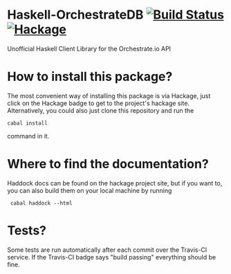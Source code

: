 # Haskell-OrchestrateDB [![Build Status](https://travis-ci.org/dwd31415/Haskell-OrchestrateDB.svg?branch=master)](https://travis-ci.org/dwd31415/Haskell-OrchestrateDB)  [![Hackage](https://img.shields.io/badge/hackage-v1.0.0.0-brightgreen.svg)](http://hackage.haskell.org/package/OrchestrateDB)
Unofficial Haskell Client Library for the Orchestrate.io API

# How to install this package?

The most convenient way of installing this package is via Hackage, just click on the Hackage badge to get to the project's hackage site.
Alternatively, you could also just clone this repository and run the
```
cabal install
```
command in it.

# Where to find the documentation?

Haddock docs can be found on the hackage project site, but if you want to, you can also build them on your local machine by running
```
 cabal haddock --html
```

# Tests?

Some tests are run automatically after each commit over the Travis-CI service. If the Travis-CI badge says "build passing" everything should be fine.
